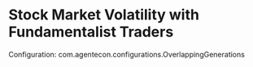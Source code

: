 # Stock Market Volatility with Fundamentalist Traders

Configuration: com.agentecon.configurations.OverlappingGenerations